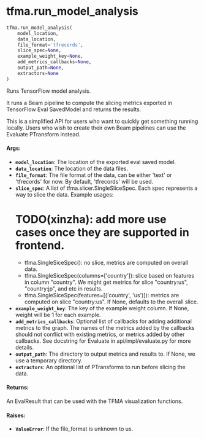 <div itemscope itemtype="http://developers.google.com/ReferenceObject">
<meta itemprop="name" content="tfma.run_model_analysis" />
<meta itemprop="path" content="Stable" />
</div>

# tfma.run_model_analysis

``` python
tfma.run_model_analysis(
    model_location,
    data_location,
    file_format='tfrecords',
    slice_spec=None,
    example_weight_key=None,
    add_metrics_callbacks=None,
    output_path=None,
    extractors=None
)
```

Runs TensorFlow model analysis.

It runs a Beam pipeline to compute the slicing metrics exported in TensorFlow
Eval SavedModel and returns the results.

This is a simplified API for users who want to quickly get something running
locally. Users who wish to create their own Beam pipelines can use the
Evaluate PTransform instead.

#### Args:

* <b>`model_location`</b>: The location of the exported eval saved model.
* <b>`data_location`</b>: The location of the data files.
* <b>`file_format`</b>: The file format of the data, can be either 'text' or
    'tfrecords' for now. By default, 'tfrecords' will be used.
* <b>`slice_spec`</b>: A list of tfma.slicer.SingleSliceSpec. Each spec 
    represents a way to slice the data.
    Example usages:
    # TODO(xinzha): add more use cases once they are supported in frontend.
    - tfma.SingleSiceSpec(): no slice, metrics are computed on overall data.
    - tfma.SingleSiceSpec(columns=['country']): slice based on features in
      column "country". We might get metrics for slice "country:us",
      "country:jp", and etc in results.
    - tfma.SingleSiceSpec(features=[('country', 'us')]): metrics are computed
      on slice "country:us".
    If None, defaults to the overall slice.
* <b>`example_weight_key`</b>: The key of the example weight column. If None, weight
    will be 1 for each example.
* <b>`add_metrics_callbacks`</b>: Optional list of callbacks for adding additional
    metrics to the graph. The names of the metrics added by the callbacks
    should not conflict with existing metrics, or metrics added by other
    callbacks. See docstring for Evaluate in api/impl/evaluate.py for more
    details.
* <b>`output_path`</b>: The directory to output metrics and results to. If None, we use
    a temporary directory.
* <b>`extractors`</b>: An optional list of PTransforms to run before slicing the data.


#### Returns:

An EvalResult that can be used with the TFMA visualization functions.


#### Raises:

* <b>`ValueError`</b>: If the file_format is unknown to us.
